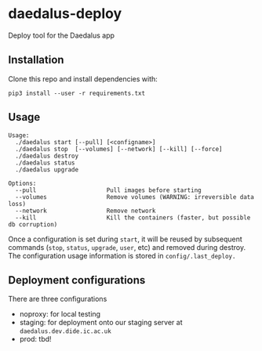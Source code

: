 # daedalus-deploy
Deploy tool for the Daedalus app

## Installation
Clone this repo and install dependencies with:
```
pip3 install --user -r requirements.txt
```

## Usage

```
Usage:
  ./daedalus start [--pull] [<configname>]
  ./daedalus stop  [--volumes] [--network] [--kill] [--force]
  ./daedalus destroy
  ./daedalus status
  ./daedalus upgrade

Options:
  --pull                    Pull images before starting
  --volumes                 Remove volumes (WARNING: irreversible data loss)
  --network                 Remove network
  --kill                    Kill the containers (faster, but possible db corruption)
```

Once a configuration is set during `start`, it will be reused by subsequent commands
(`stop`, `status`, `upgrade`, `user`, etc) and removed during destroy.
The configuration usage information is stored in `config/.last_deploy.`

## Deployment configurations
There are three configurations
- noproxy: for local testing
- staging: for deployment onto our staging server at `daedalus.dev.dide.ic.ac.uk`
- prod: tbd!